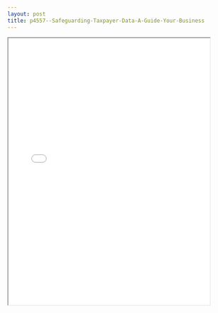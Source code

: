 ```yaml
---
layout: post
title: p4557--Safeguarding-Taxpayer-Data-A-Guide-Your-Business
---
```


<div class="pdf-container">
<iframe src="/ea/assets/pdfs/p4557--Safeguarding-Taxpayer-Data-A-Guide-Your-Business.pdf" height="600" width="90%" allowFullScreen="true"></iframe>
</div>

